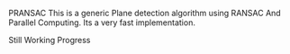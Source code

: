 PRANSAC
This is a generic Plane detection algorithm using RANSAC And Parallel Computing. Its a very fast implementation.

Still Working Progress